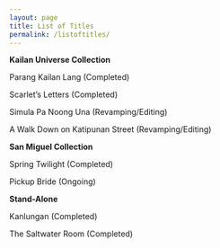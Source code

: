 ```yaml
---
layout: page
title: List of Titles 
permalink: /listoftitles/ 
---
```


**Kailan Universe Collection** 

Parang Kailan Lang (Completed) 

Scarlet’s Letters (Completed) 

Simula Pa Noong Una (Revamping/Editing)

A Walk Down on Katipunan Street (Revamping/Editing) 

**San Miguel Collection** 

Spring Twilight (Completed) 

Pickup Bride (Ongoing) 

**Stand-Alone**

Kanlungan (Completed)

The Saltwater Room (Completed) 

